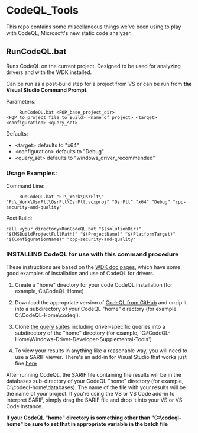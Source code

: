 # CodeQL_Tools

This repo contains some miscellaneous things we've been using to play with CodeQL, Microsoft's new static code analyzer.  

## RunCodeQL.bat

Runs CodeQL on the current project. Designed to be used for analyzing drivers and with the WDK installed.

Can be run as a post-build step for a project from VS or can be run from **the Visual Studio Command Prompt**.

Parameters:

```
     RunCodeQL.bat <FQP_base_project_dir> <FQP_to_project_file_to_Build> <name_of_project> <target> <configuration> <query_set>
```

Defaults:

- \<target> defaults to "x64"
- \<configuration> defaults to "Debug"
- \<query_set> defaults to "windows_driver_recommended"

### Usage Examples:

Command Line:
    
```
     RunCodeQL.bat "F:\_Work\OsrFlt\" "F:\_Work\OsrFlt\OsrFlt\OsrFlt.vcxproj" "OsrFlt" "x64" "Debug" "cpp-security-and-quality"
```

Post Build:
     
```
call <your_directory>RunCodeQL.bat "$(solutionDir)" "$(MSBuildProjectFullPath)" "$(ProjectName)" "$(PlatformTarget)" "$(ConfigurationName)" "cpp-security-and-quality"
```

### INSTALLING CodeQL for use with this command procedure 
These instructions are based on the [WDK doc pages](https://docs.microsoft.com/en-us/windows-hardware/drivers/devtest/static-tools-and-codeql), which have some good examples of installation and use of CodeQL for drivers.

1) Create a "home" directory for your code CodeQL installation (for example,
C:\CodeQL-Home)

2) Download the appropriate version of [CodeQL from GitHub](https://github.com/github/codeql-cli-binaries/releases/) and unzip it into
a subdirectory of your CodeQL "home" directory (for example C:\CodeQL-Home\codeql).

3) Clone [the query suites](https://github.com/microsoft/Windows-Driver-Developer-Supplemental-Tools.git) including driver-specific queries into a subdirectory of the "home" directory (for example,  'C:\CodeQL-Home\Windows-Driver-Developer-Supplemental-Tools')

4) To view your results in anything like a reasonable way, you will need to
use a SARIF viewer.  There's an add-in for Visual Studio that works just
fine [here](https://marketplace.visualstudio.com/items?itemName=WDGIS.MicrosoftSarifViewer)

After running CodeQL, the SARIF file containing the results will be in the 
databases sub-directory of your CodeQL "home" directory (for example,
C:\codeql-home\databases\).  The name of the file with your results will be the name of your project.
If you're using the VS or VS Code add-in to interpret SARIF, simply drag the SARIF file and drop it
into your VS or VS Code instance.

**If your CodeQL "home" directory is something other than "C:\codeql-home" be sure to
set that in appropriate variable in the batch file**

